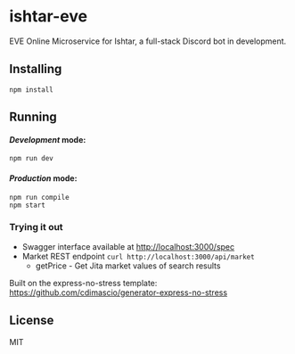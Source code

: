 # ishtar-eve

EVE Online Microservice for Ishtar, a full-stack Discord bot in development.

## Installing
```
npm install
```

## Running
#### *Development* mode:

```
npm run dev
```

#### *Production* mode:

```
npm run compile
npm start
```

### Trying it out
* Swagger interface available at [http://localhost:3000/spec](http://localhost:3000/spec)
* Market REST endpoint `curl http://localhost:3000/api/market`
    * getPrice - Get Jita market values of search results
   
Built on the express-no-stress template:
https://github.com/cdimascio/generator-express-no-stress

License
----
MIT